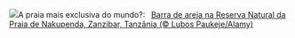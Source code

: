 ![](https://www.bing.com/th?id=OHR.NakupendaBeach_PT-BR2414643344_UHD.jpg&w=1000)A praia mais exclusiva do mundo?:&nbsp;&ensp;[Barra de areia na Reserva Natural da Praia de Nakupenda, Zanzibar, Tanzânia  (© Lubos Paukeje/Alamy)](https://www.bing.com/th?id=OHR.NakupendaBeach_PT-BR2414643344_UHD.jpg)
<br><br/>
